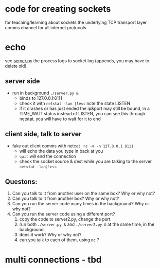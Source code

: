 # code for creating sockets
for teaching/learning about sockets
the underlying TCP transport layer comms channel
for all internet protocols
#  echo
see [server.py](echo/server.py) the process logs to socket.log (appends, you may have to delete old)
## server side
* run in background `./server.py &`
   * binds to 127.0.0.1:8111
   * check it with `netstat -lan |less`  note the state LISTEN
   * if it crashes or has just ended the ip&port may still be bound, in a TIME_WAIT status instead of LISTEN,
     you can see this through netstat, you will have to wait for it to end
## client side, talk to server
* fake out client comms with netcat ` nc -v -n 127.0.0.1 8111`
   * will echo the data you type in back at you
   * `quit` will end the connection
   * check the socket source & dest while you are talking to the server `netstat -lan|less`
## Questons: 
1.  Can you talk to it from another user on the same box?   Why or  why not?
1.  Can you talk to it from another box?   Why or why not?
1.  Can you run the server code many times in the background?  Why or why not?
1.  Can you run the server code using a different port? 
	1. copy the code to server2.py, change the port 
	2. run both `./server.py &` and `./server2.py &` at the same time, in the background
	3. does it work? Why or why not?
	4. can you talk to each of them, using `nc` ?

# multi connections - tbd
